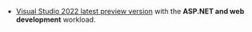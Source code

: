 * [Visual Studio 2022 latest preview version](https://visualstudio.microsoft.com/vs/#download) with the **ASP.NET and web development** workload.
